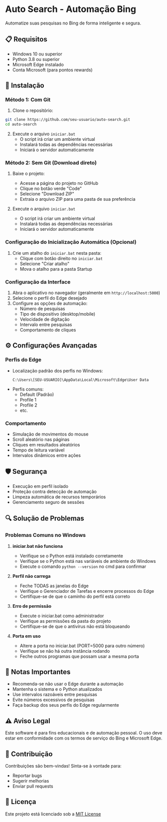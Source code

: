 # Auto Search - Automação Bing

Automatize suas pesquisas no Bing de forma inteligente e segura.

## 📋 Requisitos

- Windows 10 ou superior
- Python 3.8 ou superior
- Microsoft Edge instalado
- Conta Microsoft (para pontos rewards)

## 🚀 Instalação

### Método 1: Com Git

1. Clone o repositório:
```bash
git clone https://github.com/seu-usuario/auto-search.git
cd auto-search
```

2. Execute o arquivo `iniciar.bat`
   - O script irá criar um ambiente virtual
   - Instalará todas as dependências necessárias
   - Iniciará o servidor automaticamente

### Método 2: Sem Git (Download direto)

1. Baixe o projeto:
   - Acesse a página do projeto no GitHub
   - Clique no botão verde "Code"
   - Selecione "Download ZIP"
   - Extraia o arquivo ZIP para uma pasta de sua preferência

2. Execute o arquivo `iniciar.bat`
   - O script irá criar um ambiente virtual
   - Instalará todas as dependências necessárias
   - Iniciará o servidor automaticamente

### Configuração do Inicialização Automática (Opcional)

1. Crie um atalho do `iniciar.bat` nesta pasta:
   - Clique com botão direito no `iniciar.bat`
   - Selecione "Criar atalho"
   - Mova o atalho para a pasta Startup

### Configuração da Interface
1. Abra o aplicativo no navegador (geralmente em `http://localhost:5000`)
2. Selecione o perfil do Edge desejado
3. Configure as opções de automação:
   - Número de pesquisas
   - Tipo de dispositivo (desktop/mobile)
   - Velocidade de digitação
   - Intervalo entre pesquisas
   - Comportamento de cliques

## ⚙️ Configurações Avançadas

### Perfis do Edge
- Localização padrão dos perfis no Windows:
  ```
  C:\Users\[SEU-USUARIO]\AppData\Local\Microsoft\Edge\User Data
  ```
- Perfis comuns:
  - Default (Padrão)
  - Profile 1
  - Profile 2
  - etc.

### Comportamento
- Simulação de movimentos do mouse
- Scroll aleatório nas páginas
- Cliques em resultados aleatórios
- Tempo de leitura variável
- Intervalos dinâmicos entre ações

## 🛡️ Segurança
- Execução em perfil isolado
- Proteção contra detecção de automação
- Limpeza automática de recursos temporários
- Gerenciamento seguro de sessões

## 🔍 Solução de Problemas

### Problemas Comuns no Windows

1. **iniciar.bat não funciona**
   - Verifique se o Python está instalado corretamente
   - Verifique se o Python está nas variáveis de ambiente do Windows
   - Execute o comando `python --version` no cmd para confirmar

2. **Perfil não carrega**
   - Feche TODAS as janelas do Edge
   - Verifique o Gerenciador de Tarefas e encerre processos do Edge
   - Certifique-se de que o caminho do perfil está correto

3. **Erro de permissão**
   - Execute o iniciar.bat como administrador
   - Verifique as permissões da pasta do projeto
   - Certifique-se de que o antivírus não está bloqueando

4. **Porta em uso**
   - Altere a porta no iniciar.bat (PORT=5000 para outro número)
   - Verifique se não há outra instância rodando
   - Feche outros programas que possam usar a mesma porta

## 📝 Notas Importantes
- Recomenda-se não usar o Edge durante a automação
- Mantenha o sistema e o Python atualizados
- Use intervalos razoáveis entre pesquisas
- Evite números excessivos de pesquisas
- Faça backup dos seus perfis do Edge regularmente

## ⚠️ Aviso Legal
Este software é para fins educacionais e de automação pessoal. O uso deve estar em conformidade com os termos de serviço do Bing e Microsoft Edge.

## 🤝 Contribuição
Contribuições são bem-vindas! Sinta-se à vontade para:
- Reportar bugs
- Sugerir melhorias
- Enviar pull requests

## 📄 Licença
Este projeto está licenciado sob a [MIT License](LICENSE) 